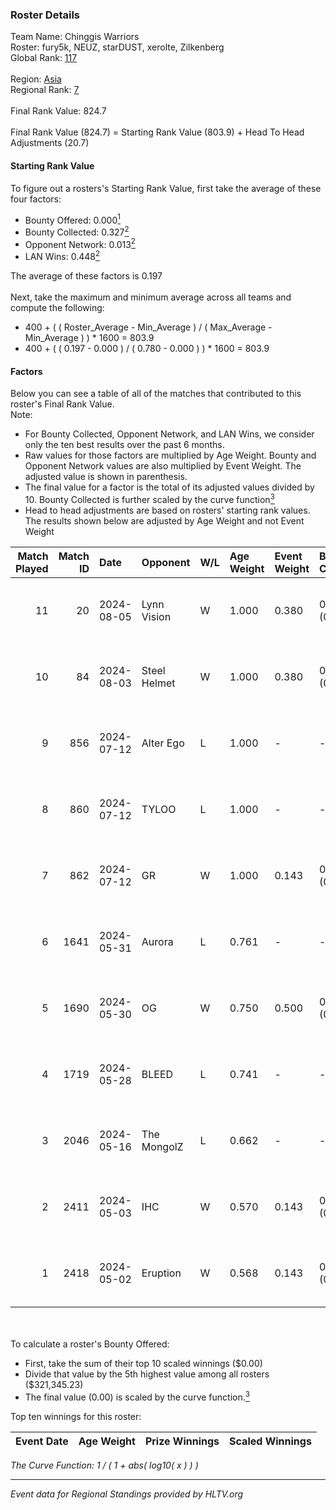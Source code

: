 ### Roster Details<br />
Team Name: Chinggis Warriors<br />
Roster: fury5k, NEUZ, starDUST, xerolte, Zilkenberg<br />
Global Rank: [117](../standings_global.md)<br />
<br />
Region: [Asia]( ../standings_asia.md)<br />
Regional Rank: [7]( ../standings_asia.md)<br />
<br />
Final Rank Value:  824.7<br />
<br />
Final Rank Value (824.7) = Starting Rank Value (803.9) + Head To Head Adjustments (20.7)<br />

#### Starting Rank Value<br />
To figure out a rosters's Starting Rank Value, first take the average of these four factors:<br />
- Bounty Offered: 0.000[<sup>1</sup>](#table2)
- Bounty Collected: 0.327[<sup>2</sup>](#table1)
- Opponent Network: 0.013[<sup>2</sup>](#table1)
- LAN Wins: 0.448[<sup>2</sup>](#table1)

The average of these factors is 0.197<br />
<br />
Next, take the maximum and minimum average across all teams and compute the following:<br />
- 400 + ( ( Roster_Average - Min_Average ) / ( Max_Average - Min_Average ) ) * 1600 = 803.9
- 400 + ( ( 0.197 - 0.000 ) / ( 0.780 - 0.000 ) ) * 1600 = 803.9


#### Factors<br />
Below you can see a table of all of the matches that contributed to this roster's Final Rank Value.<br />
Note:<br />

- For Bounty Collected, Opponent Network, and LAN Wins, we consider only the ten best results over the past 6 months.
- Raw values for those factors are multiplied by Age Weight. Bounty and Opponent Network values are also multiplied by Event Weight. The adjusted value is shown in parenthesis.
- The final value for a factor is the total of its adjusted values divided by 10. Bounty Collected is further scaled by the curve function[<sup>3</sup>](#curveFunction)
- Head to head adjustments are based on rosters' starting rank values. The results shown below are adjusted by Age Weight and not Event Weight
<span id="table1"></span><br />


| Match Played | Match ID | Date       | Opponent     | W/L | Age Weight | Event Weight | Bounty Collected | Opponent Network | LAN Wins  | H2H Adj. | Roster                                      |
| -: | -: | :- | :- | :- | :- | :- | :- | :- | :- | -: | :- |
|           11 |       20 | 2024-08-05 | Lynn Vision  | W   | 1.000      | 0.380        | 0.086 (0.033)    | 0.187 (0.071)    | 1 (1.000) |    24.86 | fury5k, NEUZ, starDUST, xerolte, Zilkenberg |
|           10 |       84 | 2024-08-03 | Steel Helmet | W   | 1.000      | 0.380        | 0.006 (0.002)    | 0.000 (0.000)    | 1 (1.000) |     5.73 | fury5k, NEUZ, starDUST, xerolte, Zilkenberg |
|            9 |      856 | 2024-07-12 | Alter Ego    | L   | 1.000      | -            | -                | -                | -         |   -25.86 | fury5k, NEUZ, starDUST, xerolte, Zilkenberg |
|            8 |      860 | 2024-07-12 | TYLOO        | L   | 1.000      | -            | -                | -                | -         |   -13.37 | fury5k, NEUZ, starDUST, xerolte, Zilkenberg |
|            7 |      862 | 2024-07-12 | GR           | W   | 1.000      | 0.143        | 0.008 (0.001)    | 0.074 (0.011)    | 0 (0.000) |     9.07 | fury5k, NEUZ, starDUST, xerolte, Zilkenberg |
|            6 |     1641 | 2024-05-31 | Aurora       | L   | 0.761      | -            | -                | -                | -         |    -0.41 | fury5k, NEUZ, starDUST, xerolte, Zilkenberg |
|            5 |     1690 | 2024-05-30 | OG           | W   | 0.750      | 0.500        | 0.137 (0.051)    | 0.123 (0.046)    | 1 (0.750) |    18.01 | fury5k, NEUZ, starDUST, xerolte, Zilkenberg |
|            4 |     1719 | 2024-05-28 | BLEED        | L   | 0.741      | -            | -                | -                | -         |    -0.97 | fury5k, NEUZ, starDUST, xerolte, Zilkenberg |
|            3 |     2046 | 2024-05-16 | The MongolZ  | L   | 0.662      | -            | -                | -                | -         |    -0.05 | fury5k, NEUZ, starDUST, xerolte, Zilkenberg |
|            2 |     2411 | 2024-05-03 | IHC          | W   | 0.570      | 0.143        | 0.000 (0.000)    | 0.022 (0.002)    | 1 (0.570) |     2.06 | fury5k, NEUZ, starDUST, xerolte, Zilkenberg |
|            1 |     2418 | 2024-05-02 | Eruption     | W   | 0.568      | 0.143        | 0.000 (0.000)    | 0.000 (0.000)    | 1 (0.568) |     1.68 | fury5k, NEUZ, starDUST, xerolte, Zilkenberg |

<br />
<span id="table2"></span><br />
To calculate a roster's Bounty Offered:<br />

- First, take the sum of their top 10 scaled winnings ($0.00)
- Divide that value by the 5th highest value among all rosters ($321,345.23)
- The final value (0.00) is scaled by the curve function.[<sup>3</sup>](#curveFunction)

Top ten winnings for this roster:<br />

| Event Date | Age Weight | Prize Winnings | Scaled Winnings |
| :- | -: | :- | :- |


<span id="curveFunction"></span>_The Curve Function: 1 / ( 1 + abs( log10( x ) ) )_<br />

---
_Event data for Regional Standings provided by HLTV.org_<br />
